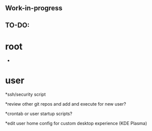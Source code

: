 ## Work-in-progress ##
## TO-DO:

# root
*

# user
*ssh/security script

*review other git repos and add and execute for new user?

*crontab or user startup scripts?

*edit user home config for custom desktop experience (KDE Plasma)